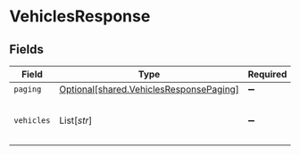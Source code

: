 # VehiclesResponse


## Fields

| Field                                                                                    | Type                                                                                     | Required                                                                                 | Description                                                                              | Example                                                                                  |
| ---------------------------------------------------------------------------------------- | ---------------------------------------------------------------------------------------- | ---------------------------------------------------------------------------------------- | ---------------------------------------------------------------------------------------- | ---------------------------------------------------------------------------------------- |
| `paging`                                                                                 | [Optional[shared.VehiclesResponsePaging]](../../models/shared/vehiclesresponsepaging.md) | :heavy_minus_sign:                                                                       | N/A                                                                                      |                                                                                          |
| `vehicles`                                                                               | List[*str*]                                                                              | :heavy_minus_sign:                                                                       | N/A                                                                                      | 36ab27d0-fd9d-4455-823a-ce30af709ffc                                                     |